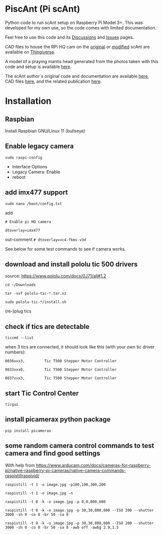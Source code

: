 # PiscAnt (Pi scAnt)
Python code to run scAnt setup on Raspberry Pi Model 3+. This was developed for my own use, so the code comes with limited documentation. 

Feel free to use this code and its [Discussions](https://github.com/Peter-T-Ruehr/PiscAnt/discussions) and [Issues](https://github.com/Peter-T-Ruehr/PiscAnt/issues) pages.

CAD files to house the RPi HQ cam on the [original](https://www.thingiverse.com/thing:4694713) or [modified](https://www.thingiverse.com/thing:5479056) scAnt are available on [Thingiverse](https://www.thingiverse.com/thing:5502528).

A model of a praying mantis head generated from the photos taken with this code and setup is available [here](https://skfb.ly/ourV8).

The scAnt author`s original code and documentation are available [here](https://github.com/evo-biomech/scAnt), CAD files [here](https://www.thingiverse.com/thing:4694713), and the related publication [here](https://peerj.com/articles/11155/).

# Installation
## Raspbian
Install Raspbian GNU/Linux 11 (bullseye)

## Enable legacy camera
`sudo raspi-config`
  * Interface Options
  * Legacy Camera: Enable
  * reboot
  
## add imx477 support
`sudo nano /boot/config.txt`

add

`# Enable pi HQ camera`

`dtoverlay=imx477`

out-comment
`# dtoverlay=vc4-fkms-v3d`

See below for some test commands to see if camera works.

## download and install pololu tic 500 drivers
source: https://www.pololu.com/docs/0J71/all#1.2

`cd ~/Downloads`

`tar -xvf pololu-tic-*.tar.xz`

`sudo pololu-tic-*/install.sh`

(re-)plug tics

## check if tics are detectable
`ticcmd --list`

when 3 tics are connected, it should look like this (with your own tic driver numbers):

`0036xxx3,         Tic T500 Stepper Motor Controller`

`0033xxx0,         Tic T500 Stepper Motor Controller`

`0037xxx3,         Tic T500 Stepper Motor Controller`

## start Tic Control Center
`ticgui`

## install picamerax python package
`pip install picamerax`

## some random camera control commands to test camera and find good settings
With help from
https://www.arducam.com/docs/cameras-for-raspberry-pi/native-raspberry-pi-cameras/native-camera-commands-raspistillraspivid/

`raspistill -t 1 -o image.jpg -p100,100,300,200`

`raspistill -t 1 -o image.jpg -n`

`raspistill -t 0 -k -o image.jpg -p 0,0,800,600`

`raspistill -t 0 -k -o image.jpg -p 30,30,800,600 --ISO 200 --shutter 3000 -sh 0 -co 0 -br 50 -sa 0`

`raspistill -t 0 -k -o image.jpg -p 30,30,800,600 --ISO 200 --shutter 3000 -sh 0 -co 0 -br 50 -sa 0 -awb off -awbg 2.9,1.5`

